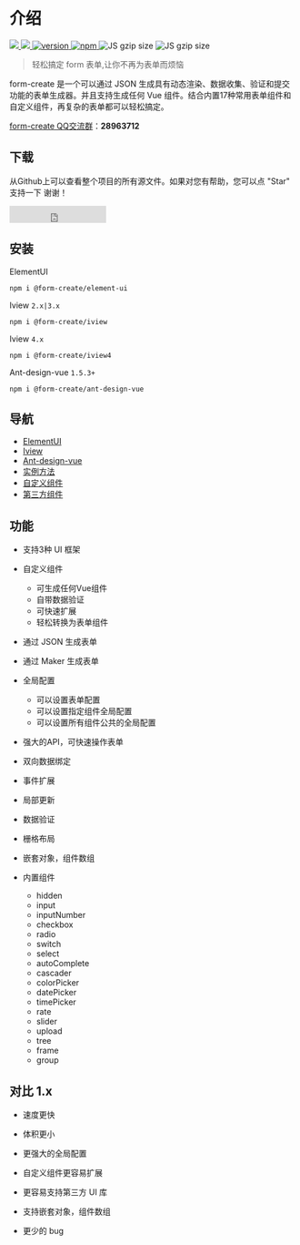 
# 介绍

  <a href="https://github.com/xaboy/form-create/blob/master/LICENSE">
    <img src="https://img.shields.io/badge/License-MIT-yellow.svg" />
  </a>
  <a href="https://github.com/xaboy">
    <img src="https://img.shields.io/badge/Author-xaboy-blue.svg" />
  </a>
  <a href="https://www.npmjs.com/package/@form-create/element-ui">
    <img src="https://badge.fury.io/js/@form-create%2Fcore.svg" alt="version" />
  </a>
  <a href="https://www.npmjs.com/package/@form-create/element-ui">
    <img src="https://img.shields.io/npm/dt/form-create.svg" alt="npm" />
  </a>
  <img src="http://img.badgesize.io/https://cdn.jsdelivr.net/npm/@form-create/iview/dist/form-create.min.js?compression=gzip&amp;label=iview%20gzip%20size&amp;style=flat-square" alt="JS gzip size">
  <img src="http://img.badgesize.io/https://cdn.jsdelivr.net/npm/@form-create/element-ui/dist/form-create.min.js?compression=gzip&amp;label=elementUI%20gzip%20size&amp;style=flat-square" alt="JS gzip size">

> 轻松搞定 form 表单,让你不再为表单而烦恼

form-create 是一个可以通过 JSON 生成具有动态渲染、数据收集、验证和提交功能的表单生成器。并且支持生成任何 Vue 组件。结合内置17种常用表单组件和自定义组件，再复杂的表单都可以轻松搞定。

[form-create QQ交流群](https://jq.qq.com/?_wv=1027&k=54aKUVw)：**28963712**

## 下载
从Github上可以查看整个项目的所有源文件。如果对您有帮助，您可以点 "Star" 支持一下 谢谢！

<iframe src="https://ghbtns.com/github-btn.html?user=xaboy&repo=form-create&type=star&count=true&size=large" frameborder="0" scrolling="0" width="170" height="30" title="GitHub"></iframe>

## 安装

ElementUI

`npm i @form-create/element-ui`

Iview `2.x|3.x`

`npm i @form-create/iview`

Iview `4.x`

`npm i @form-create/iview4`

Ant-design-vue `1.5.3+`

`npm i @form-create/ant-design-vue`

## 导航

- [ElementUI](/v2/element-ui/)
- [Iview](/v2/iview/)
- [Ant-design-vue](/v2/ant-design-vue/)
- [实例方法](/v2/instance.html)
- [自定义组件](/v2/guide/custom-component.html)
- [第三方组件](/v2/guide/component/)

## 功能

- 支持3种 UI 框架

- 自定义组件

    - 可生成任何Vue组件
    - 自带数据验证
    - 可快速扩展
    - 轻松转换为表单组件

- 通过 JSON 生成表单

- 通过 Maker 生成表单

- 全局配置

    - 可以设置表单配置
    - 可以设置指定组件全局配置
    - 可以设置所有组件公共的全局配置

- 强大的API，可快速操作表单

- 双向数据绑定

- 事件扩展

- 局部更新

- 数据验证

- 栅格布局

- 嵌套对象，组件数组

- 内置组件
    - hidden
    - input
    - inputNumber
    - checkbox
    - radio
    - switch
    - select
    - autoComplete
    - cascader
    - colorPicker
    - datePicker
    - timePicker
    - rate
    - slider
    - upload
    - tree
    - frame
    - group


## 对比 1.x

- 速度更快

- 体积更小

- 更强大的全局配置

- 自定义组件更容易扩展

- 更容易支持第三方 UI 库

- 支持嵌套对象，组件数组

- 更少的 bug